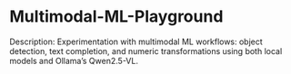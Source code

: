 # Multimodal-ML-Playground
Description: Experimentation with multimodal ML workflows: object detection, text completion, and numeric transformations using both local models and Ollama’s Qwen2.5-VL.
